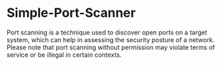 # Simple-Port-Scanner
Port scanning is a technique used to discover open ports on a target system, which can help in assessing the security posture of a network. Please note that port scanning without permission may violate terms of service or be illegal in certain contexts.
